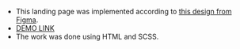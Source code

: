  - This landing page was implemented according to [this design from Figma](https://www.figma.com/file/Ic3SlZjkATYaS7uTifZAIk/BIKE?node-id=0%3A1).
 - [DEMO LINK](https://zhenija.github.io/MyBike-Landing/)
 - The work was done using HTML and SCSS.
